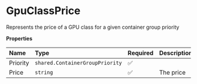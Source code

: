# GpuClassPrice

Represents the price of a GPU class for a given container group priority

**Properties**

| Name     | Type                            | Required | Description |
| :------- | :------------------------------ | :------- | :---------- |
| Priority | `shared.ContainerGroupPriority` | ✅       |             |
| Price    | `string`                        | ✅       | The price   |
